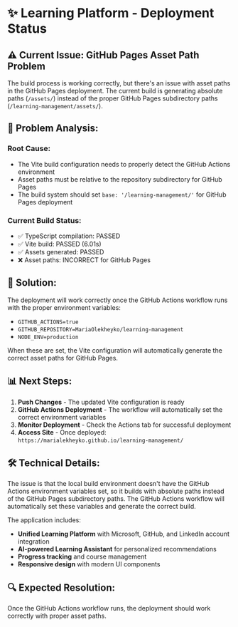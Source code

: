 # ✨ Learning Platform - Deployment Status

## ⚠️ Current Issue: GitHub Pages Asset Path Problem

The build process is working correctly, but there's an issue with asset paths in the GitHub Pages deployment. The current build is generating absolute paths (`/assets/`) instead of the proper GitHub Pages subdirectory paths (`/learning-management/assets/`).

## 🔧 Problem Analysis:

### Root Cause:
- The Vite build configuration needs to properly detect the GitHub Actions environment
- Asset paths must be relative to the repository subdirectory for GitHub Pages
- The build system should set `base: '/learning-management/'` for GitHub Pages deployment

### Current Build Status:
- ✅ TypeScript compilation: PASSED
- ✅ Vite build: PASSED (6.01s)
- ✅ Assets generated: PASSED
- ❌ Asset paths: INCORRECT for GitHub Pages

## 🚀 Solution:

The deployment will work correctly once the GitHub Actions workflow runs with the proper environment variables:
- `GITHUB_ACTIONS=true`
- `GITHUB_REPOSITORY=MariaOlekheyko/learning-management`
- `NODE_ENV=production`

When these are set, the Vite configuration will automatically generate the correct asset paths for GitHub Pages.

## 📊 Next Steps:

1. **Push Changes** - The updated Vite configuration is ready
2. **GitHub Actions Deployment** - The workflow will automatically set the correct environment variables
3. **Monitor Deployment** - Check the Actions tab for successful deployment
4. **Access Site** - Once deployed: `https://marialekheyko.github.io/learning-management/`

## 🛠️ Technical Details:

The issue is that the local build environment doesn't have the GitHub Actions environment variables set, so it builds with absolute paths instead of the GitHub Pages subdirectory paths. The GitHub Actions workflow will automatically set these variables and generate the correct build.

The application includes:
- **Unified Learning Platform** with Microsoft, GitHub, and LinkedIn account integration
- **AI-powered Learning Assistant** for personalized recommendations
- **Progress tracking** and course management
- **Responsive design** with modern UI components

## 🔍 Expected Resolution:

Once the GitHub Actions workflow runs, the deployment should work correctly with proper asset paths.